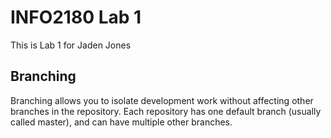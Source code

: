 # INFO2180 Lab 1

This is Lab 1 for Jaden Jones

## Branching

Branching allows you to isolate development work without affecting other branches in the repository. Each repository has one default branch (usually called master), and can have multiple other branches.
